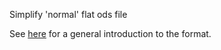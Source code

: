 Simplify 'normal' flat ods file

See [here](https://github.com/fwilhe2/sfods) for a general introduction to the format.
